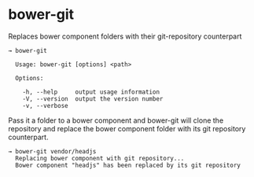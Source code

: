 # bower-git
Replaces bower component folders with their git-repository counterpart

```
→ bower-git

  Usage: bower-git [options] <path>

  Options:

    -h, --help     output usage information
    -V, --version  output the version number
    -v, --verbose
```

Pass it a folder to a bower component and bower-git will clone the repository and replace the bower component folder with its git repository counterpart.

```
→ bower-git vendor/headjs
  Replacing bower component with git repository...
  Bower component "headjs" has been replaced by its git repository
```
